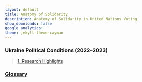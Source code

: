 ```yaml
---
layout: default
title: Anatomy of Solidarity
description: Anatomy of Solidarity in United Nations Voting
show_downloads: false
google_analytics:
theme: jekyll-theme-cayman
---
```


### Ukraine Political Conditions (2022–2023)
>  [1. Research Highlights](https://sobolsky.github.io/upc/)

### [Glossary](https://sobolsky.github.io/un/glossary)

